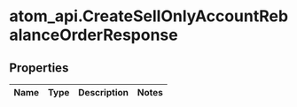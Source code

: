 # atom_api.CreateSellOnlyAccountRebalanceOrderResponse

## Properties
Name | Type | Description | Notes
------------ | ------------- | ------------- | -------------


